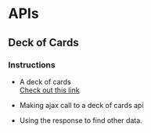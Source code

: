 # APIs

## Deck of Cards

### Instructions

- A deck of cards    
[Check out this link](http://deckofcardsapi.com/)

- Making ajax call to a deck of cards api
- Using the response to find other data.
